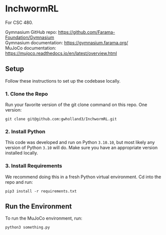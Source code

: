 # InchwormRL
For CSC 480.

Gymnasium GitHub repo: https://github.com/Farama-Foundation/Gymnasium  
Gymnasium documentation: https://gymnasium.farama.org/  
MuJoCo documentation: https://mujoco.readthedocs.io/en/latest/overview.html

## Setup

Follow these instructions to set up the codebase locally.

### 1. Clone the Repo
Run your favorite version of the git clone command on this repo. One version:

`git clone git@github.com:gwholland3/InchwormRL.git`

### 2. Install Python
This code was developed and run on Python `3.10.10`, but most likely any version of Python `3.10` will do. Make sure you have an appropriate version installed locally.

### 3. Install Requirements
We recommend doing this in a fresh Python virtual environment. Cd into the repo and run:

`pip3 install -r requirements.txt`

## Run the Environment
To run the MuJoCo environment, run: 

`python3 something.py`
